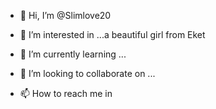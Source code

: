 - 👋 Hi, I’m @Slimlove20
- 👀 I’m interested in ...a beautiful girl from Eket

- 🌱 I’m currently learning ...
- 💞️ I’m looking to collaborate on ...
- 📫 How to reach me in

<!---
Slimlove20/Slimlove20 is a ✨ special ✨ repository because its `README.md` (this file) appears on your GitHub profile.
You can click the Preview link to take a look at your changes.
--->
